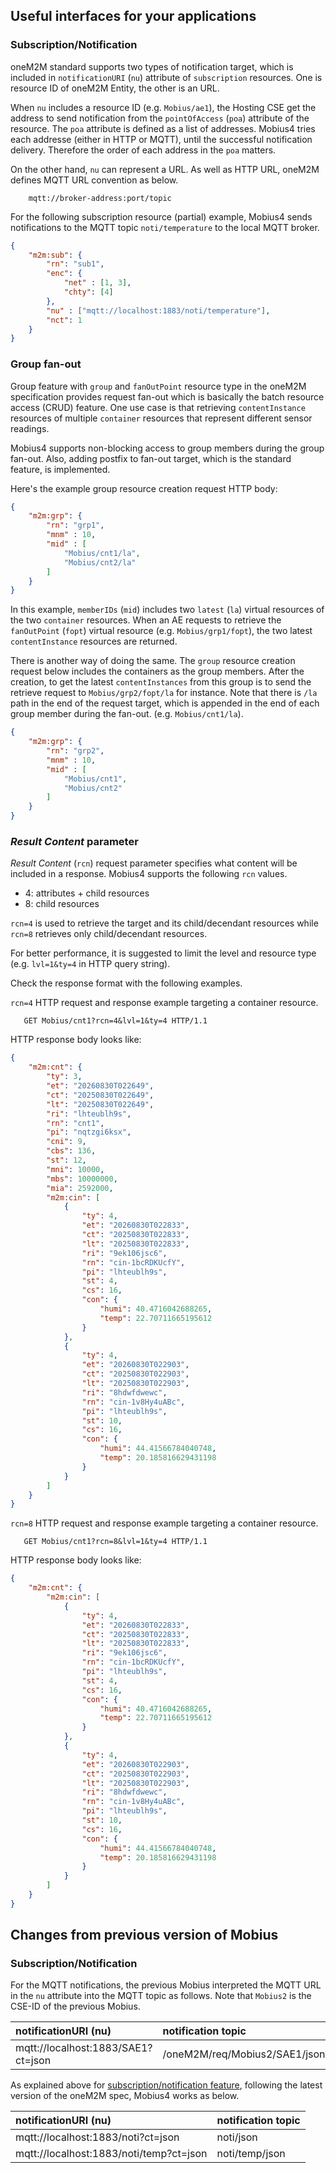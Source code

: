 
## Useful interfaces for your applications

### Subscription/Notification

oneM2M standard supports two types of notification target, which is included in `notificationURI` (`nu`) attribute of `subscription` resources. One is resource ID of oneM2M Entity, the other is an URL.

When `nu` includes a resource ID (e.g. `Mobius/ae1`), the Hosting CSE get the address to send notification from the `pointOfAccess` (`poa`) attribute of the resource. The `poa` attribute is defined as a list of addresses. Mobius4 tries each addresse (either in HTTP or MQTT), until the successful notification delivery. Therefore the order of each address in the `poa` matters.

On the other hand, `nu` can represent a URL. As well as HTTP URL, oneM2M defines MQTT URL convention as below.
```curl
    mqtt://broker-address:port/topic
```
For the following subscription resource (partial) example, Mobius4 sends notifications to the MQTT topic `noti/temperature` to the local MQTT broker.
```json
{
    "m2m:sub": {
    	"rn": "sub1",
        "enc": {
        	"net" : [1, 3],
            "chty": [4]
        },
        "nu" : ["mqtt://localhost:1883/noti/temperature"],
        "nct": 1
    }
}
```


### Group fan-out

Group feature with `group` and `fanOutPoint` resource type in the oneM2M specification provides request fan-out which is basically the batch resource access (CRUD) feature. One use case is that retrieving  `contentInstance` resources of multiple `container` resources that represent different sensor readings.

Mobius4 supports non-blocking access to group members during the group fan-out. Also, adding postfix to fan-out target, which is the standard feature, is implemented.

Here's the example group resource creation request HTTP body:
```json
{
    "m2m:grp": {
    	"rn": "grp1",
        "mnm" : 10,
        "mid" : [
            "Mobius/cnt1/la",
            "Mobius/cnt2/la"
        ]
    }
}
```
In this example, `memberIDs` (`mid`) includes two `latest` (`la`) virtual resources of the two `container` resources. When an AE requests to retrieve the `fanOutPoint` (`fopt`) virtual resource (e.g. `Mobius/grp1/fopt`), the two latest `contentInstance` resources are returned.

There is another way of doing the same. The `group` resource creation request below includes the containers as the group members. After the creation, to get the latest `contentInstances` from this group is to send the retrieve request to `Mobius/grp2/fopt/la` for instance. Note that there is `/la` path in the end of the request target, which is appended in the end of each group member during the fan-out. (e.g. `Mobius/cnt1/la`).

```json
{
    "m2m:grp": {
    	"rn": "grp2",
        "mnm" : 10,
        "mid" : [
            "Mobius/cnt1",
            "Mobius/cnt2"
        ]
    }
}
```

### _Result Content_ parameter

_Result Content_ (`rcn`) request parameter specifies what content will be included in a response. Mobius4 supports the following `rcn` values.
- 4: attributes + child resources
- 8: child resources

`rcn=4` is used to retrieve the target and its child/decendant resources while `rcn=8` retrieves only child/decendant resources.

For better performance, it is suggested to limit the level and resource type (e.g. `lvl=1&ty=4` in HTTP query string). 

Check the response format with the following examples.

`rcn=4` HTTP request and response example targeting a container resource.

 ```curl
    GET Mobius/cnt1?rcn=4&lvl=1&ty=4 HTTP/1.1
 ```

HTTP response body looks like:
```json
{
    "m2m:cnt": {
        "ty": 3,
        "et": "20260830T022649",
        "ct": "20250830T022649",
        "lt": "20250830T022649",
        "ri": "lhteublh9s",
        "rn": "cnt1",
        "pi": "nqtzgi6ksx",
        "cni": 9,
        "cbs": 136,
        "st": 12,
        "mni": 10000,
        "mbs": 10000000,
        "mia": 2592000,
        "m2m:cin": [
            {
                "ty": 4,
                "et": "20260830T022833",
                "ct": "20250830T022833",
                "lt": "20250830T022833",
                "ri": "9ek106jsc6",
                "rn": "cin-1bcRDKUcfY",
                "pi": "lhteublh9s",
                "st": 4,
                "cs": 16,
                "con": {
                    "humi": 40.4716042688265,
                    "temp": 22.70711665195612
                }
            },
            {
                "ty": 4,
                "et": "20260830T022903",
                "ct": "20250830T022903",
                "lt": "20250830T022903",
                "ri": "8hdwfdwewc",
                "rn": "cin-1v8Hy4uABc",
                "pi": "lhteublh9s",
                "st": 10,
                "cs": 16,
                "con": {
                    "humi": 44.41566784040748,
                    "temp": 20.185816629431198
                }
            }
        ]
    }
}
```

`rcn=8` HTTP request and response example targeting a container resource.

 ```curl
    GET Mobius/cnt1?rcn=8&lvl=1&ty=4 HTTP/1.1
 ```

HTTP response body looks like:

```json
{
    "m2m:cnt": {
        "m2m:cin": [
            {
                "ty": 4,
                "et": "20260830T022833",
                "ct": "20250830T022833",
                "lt": "20250830T022833",
                "ri": "9ek106jsc6",
                "rn": "cin-1bcRDKUcfY",
                "pi": "lhteublh9s",
                "st": 4,
                "cs": 16,
                "con": {
                    "humi": 40.4716042688265,
                    "temp": 22.70711665195612
                }
            },
            {
                "ty": 4,
                "et": "20260830T022903",
                "ct": "20250830T022903",
                "lt": "20250830T022903",
                "ri": "8hdwfdwewc",
                "rn": "cin-1v8Hy4uABc",
                "pi": "lhteublh9s",
                "st": 10,
                "cs": 16,
                "con": {
                    "humi": 44.41566784040748,
                    "temp": 20.185816629431198
                }
            }
        ]
    }
}
```


## Changes from previous version of Mobius

### Subscription/Notification

For the MQTT notifications, the previous Mobius interpreted the MQTT URL in the `nu` attribute into the MQTT topic as follows. Note that `Mobius2` is the CSE-ID of the previous Mobius.

| notificationURI (nu) | notification topic | 
| :--- | :--- |
| mqtt://localhost:1883/SAE1?ct=json | /oneM2M/req/Mobius2/SAE1/json |


As explained above for [subscription/notification feature](#subscriptionnotification), following the latest version of the oneM2M spec, Mobius4 works as below.

| notificationURI (nu) | notification topic | 
| :--- | :--- |
| mqtt://localhost:1883/noti?ct=json | noti/json |
| mqtt://localhost:1883/noti/temp?ct=json | noti/temp/json |